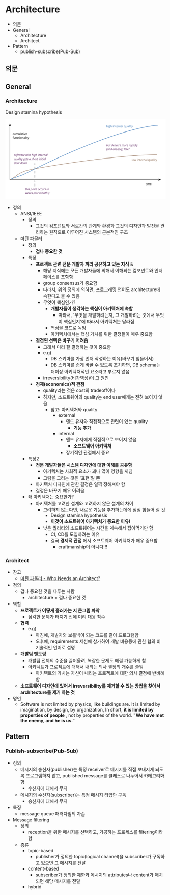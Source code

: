 # Architecture

- 의문
- General
  - Architecture
  - Architect
- Pattern
  - publish-subscribe(Pub-Sub)

## 의문

## General

### Architecture

Design stamina hypothesis

![](./images/architecture/architecture_design_stamina_hypothesis1.png)

- 정의
  - ANSI/IEEE
    - 정의
      - 그것의 컴포넌트와 서로간의 관계와 환경과 그것의 디자인과 발전을 관리하는 원칙으로 이루어진 시스템의 근본적인 구조
  - 마틴 파울러
    - 정의
      - **겁나 중요한 것**
    - 특징
      - **프로젝트 관련 전문 개발자 끼리 공유하고 있는 지식** &
        - 해당 지식에는 모든 개발자들에 의해서 이해되는 컴포넌트와 인터페이스를 포함함
        - group consensus가 중요함
        - 따라서, 위의 정의에 의하면, 프로그래밍 언어도 architecture에 속한다고 볼 수 있음
        - 무엇이 핵심인가?
          - **개발자들이 생각하는 핵심이 아키텍처에 속함**
            - 따라서, '무엇을 개발하려는지, 그 개발하려는 것에서 무엇이 핵심인지'에 따라서 아키텍처는 달라짐
          - 핵심을 코드로 녹임
          - 아키텍처에서는 핵심 가치를 위한 결정들이 매우 중요함
      - **결정된 선택은 바꾸기 어려움**
        - 그래서 미리 잘 결정하는 것이 중요함
        - e.g)
          - DB 스키마를 가장 먼저 작성하는 이유(바꾸기 힘들어서)
          - DB 스키마를 쉽게 바꿀 수 있도록 조치하면, DB schema는 더이상 아키텍처적인 요소라고 부르지 않음
        - irreversibility(비가역성)이 그 원인
      - **경제(economics)적 관점**
        - quality라는 것은 cost의 tradeoff이다
        - 하지만, 소프트웨어의 quality는 end user에게는 전혀 보이지 않음
          - 참고: 아키텍처와 quality
            - external
              - 엔드 유저와 직접적으로 관련이 있는 quality
                - **기능 추가**
            - internal
              - 엔드 유저에게 직접적으로 보이지 않음
                - **소프트웨어 아키텍처**
              - 장기적인 관점에서 중요
    - 특징2
      - **전문 개발자들은 시스템 디자인에 대한 이해를 공유함**
        - 아키텍처는 사회적 요소가 꽤나 많이 영향을 끼침
        - 그림을 그리는 것은 '표현'일 뿐
      - 아키텍처 디자인에 관한 결정은 일찍 정해져야 함
      - 결정은 바꾸기 매우 어려움
    - 왜 아키텍처는 중요한가?
      - 아키텍처를 고려한 설계와 고려하지 않은 설계의 차이
        - 고려하지 않는다면, 새로운 기능을 추가하는데에 점점 힘들어 질 것
          - Design stamina hypothesis
          - **이것이 소프트웨어 아키텍처가 중요한 이유!**
        - 낮은 퀄리티의 소프트웨어는 시간을 계속해서 잡아먹기만 함
          - CI, CD를 도입하려는 이유
          - 결국 **경제적 관점** 에서 소프트웨어 아키텍처가 매우 중요함
            - craftmanship이 아니다!!!

### Architect

- 참고
  - [마틴 파울러 - Who Needs an Architect?](http://files.catwell.info/misc/mirror/2003-martin-fowler-who-needs-an-architect.pdf)
- 정의
  - 겁나 중요한 것을 다루는 사람
    - architecture = 겁나 중요한 것
- 역할
  - **프로젝트가 어떻게 흘러가는 지 큰그림 파악**
    - 심각한 문제가 터지기 전에 미리 대응 착수
  - **협력**
    - e.g)
      - 아침에, 개발자와 보틀넥이 되는 코드를 같이 프로그램함
      - 오후에, requirements 세션에 참가하여 개발 비용등에 관한 협의 비 기술적인 언어로 설명
  - **개발팀 멘토링**
    - 개발팀 전체의 수준을 끌어올려, 복잡한 문제도 해결 가능하게 함
    - 아키텍트가 프로젝트에 대해서 내리는 의사 결정의 개수를 줄임
      - 아키텍트의 가치는 자신이 내리는 프로젝트에 대한 의사 결정에 반비례함
  - **소프트웨어 디자인에 있어서 irreversibility를 제거할 수 있는 방법을 찾아서 architecture를 제거 하는 것**
- 명언
  - Software is not limited by physics, like buildings are. It is limited by imagination, by design, by organization, In short, **it is limited by properties of people** , not by properties of the world. **"We have met the enemy, and he is us."**

## Pattern

### Publish-subscribe(Pub-Sub)

- 정의
  - 메시지의 송신자(publisher)는 특정 receiver로 메시지를 직접 보내지게 되도록 프로그램하지 않고, published message를 클래스로 나누어서 카테고리화 함
    - 수신자에 대해서 무지
  - 메시지의 수신자(subscriber)는 특정 메시지 타입만 구독
    - 송신자에 대해서 무지
- 특징
  - message queue 패러다임의 자손
- Message filtering
  - 정의
    - reception을 위한 메시지를 선택하고, 가공하는 프로세스를 filtering이라 함
  - 종류
    - topic-based
      - publisher가 정의한 topic(logical channel)을 subscriber가 구독하고 있으면 그 메시지를 전달
    - content-based
      - subscriber가 정의한 제한과 메시지의 attributes나 content가 매치되면 해당 메시지를 전달
    - hybrid
